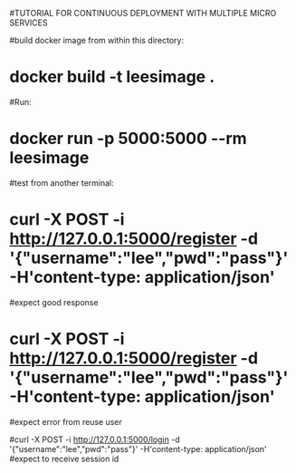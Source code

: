 #TUTORIAL FOR CONTINUOUS DEPLOYMENT WITH MULTIPLE MICRO SERVICES

#build docker image from within this directory:
# docker build -t leesimage .

#Run:
# docker run -p 5000:5000 --rm leesimage

#test from another terminal:
# curl -X POST -i http://127.0.0.1:5000/register -d '{"username":"lee","pwd":"pass"}' -H'content-type: application/json'
#expect good response
# curl -X POST -i http://127.0.0.1:5000/register -d '{"username":"lee","pwd":"pass"}' -H'content-type: application/json'
#expect error from reuse user

#curl -X POST -i http://127.0.0.1:5000/login -d '{"username":"lee","pwd":"pass"}' -H'content-type: application/json'
#expect to receive session id
